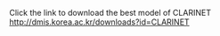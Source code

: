 Click the link to download the best model of CLARINET <br />
<http://dmis.korea.ac.kr/downloads?id=CLARINET>

